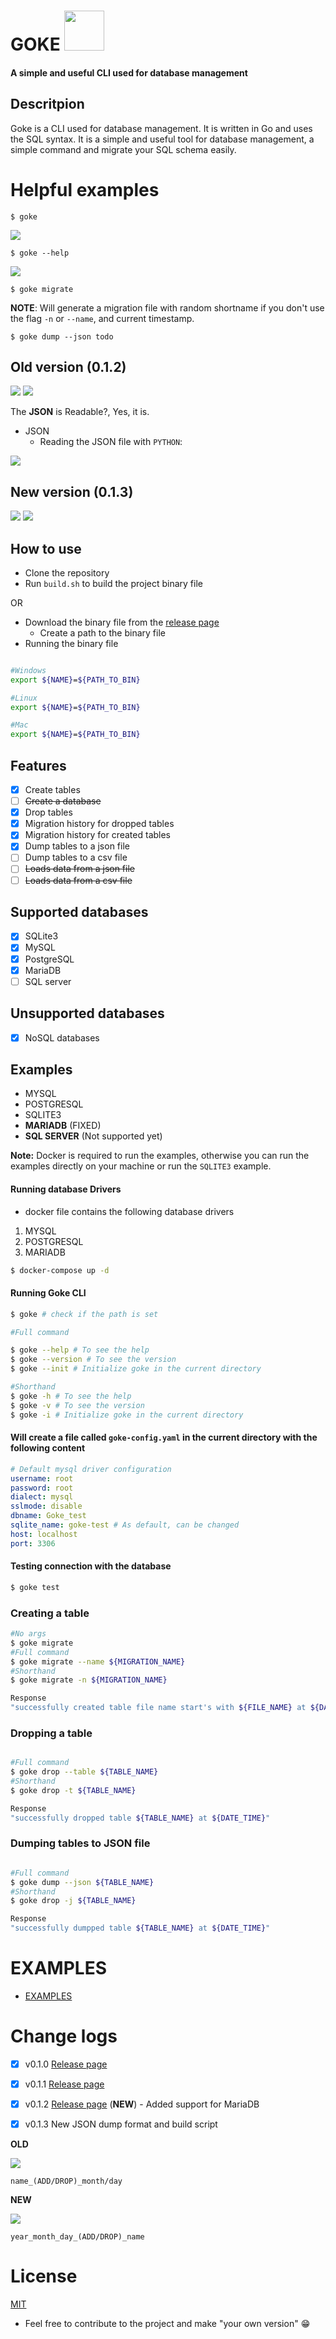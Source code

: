 # GOKE <img width="64px" src="./examples/gopher.png"/>

#### A simple and useful CLI used for database management

## Descritpion

Goke is a CLI used for database management. It is written in Go and uses the SQL syntax. It is a simple and useful tool for database management, a simple command and migrate your SQL schema easily.

# Helpful examples

```shell
$ goke
```

<img  src="./examples/goke.png"/>

```shell
$ goke --help
```

<img  src="./examples/help.png"/>

```shell
$ goke migrate
```

**NOTE**: Will generate a migration file with random shortname if you don't use the flag `-n` or `--name`, and current timestamp.

```shell
$ goke dump --json todo
```

## Old version (0.1.2)

<img  src="./examples/todo_table.png"/>

<img  src="./examples/dumpped_table.png"/>

The **JSON** is Readable?,
Yes, it is.

- JSON
  - Reading the JSON file with `PYTHON`:

<img  src="./examples/read_json.png"/>

## New version (0.1.3)

<img  src="./examples/migrated_address.png"/>

<img  src="./examples/table_address.png"/>

## How to use

- Clone the repository
- Run `build.sh` to build the project binary file

OR

- Download the binary file from the [release page](https://github.com/vsantos1/Goke/releases)
  - Create a path to the binary file
- Running the binary file

```bash

#Windows
export ${NAME}=${PATH_TO_BIN}

#Linux
export ${NAME}=${PATH_TO_BIN}

#Mac
export ${NAME}=${PATH_TO_BIN}

```

## Features

- [x] Create tables
- [ ] ~~Create a database~~
- [x] Drop tables
- [x] Migration history for dropped tables
- [x] Migration history for created tables
- [x] Dump tables to a json file
- [ ] Dump tables to a csv file
- [ ] ~~Loads data from a json file~~
- [ ] ~~Loads data from a csv file~~

## Supported databases

- [x] SQLite3
- [x] MySQL
- [x] PostgreSQL
- [x] MariaDB
- [ ] SQL server

## Unsupported databases

- [x] NoSQL databases

## Examples

- MYSQL
- POSTGRESQL
- SQLITE3
- **MARIADB** (FIXED)
- **SQL SERVER** (Not supported yet)

**Note:** Docker is required to run the examples, otherwise you can run the examples directly on your machine or run the `SQLITE3` example.

#### Running database Drivers

- docker file contains the following database drivers

1. MYSQL
2. POSTGRESQL
3. MARIADB

```bash
$ docker-compose up -d
```

#### Running Goke CLI

```bash
$ goke # check if the path is set
```

```bash
#Full command

$ goke --help # To see the help
$ goke --version # To see the version
$ goke --init # Initialize goke in the current directory

#Shorthand
$ goke -h # To see the help
$ goke -v # To see the version
$ goke -i # Initialize goke in the current directory

```

#### Will create a file called `goke-config.yaml` in the current directory with the following content

```yaml
# Default mysql driver configuration
username: root
password: root
dialect: mysql
sslmode: disable
dbname: Goke_test
sqlite_name: goke-test # As default, can be changed
host: localhost
port: 3306
```

#### Testing connection with the database

```bash
$ goke test
```

### Creating a table

```bash
#No args
$ goke migrate
#Full command
$ goke migrate --name ${MIGRATION_NAME}
#Shorthand
$ goke migrate -n ${MIGRATION_NAME}

Response
"successfully created table file name start's with ${FILE_NAME} at ${DATE_TIME}"
```

### Dropping a table

```bash

#Full command
$ goke drop --table ${TABLE_NAME}
#Shorthand
$ goke drop -t ${TABLE_NAME}

Response
"successfully dropped table ${TABLE_NAME} at ${DATE_TIME}"
```

### Dumping tables to **JSON** file

```bash

#Full command
$ goke dump --json ${TABLE_NAME}
#Shorthand
$ goke drop -j ${TABLE_NAME}

Response
"successfully dumpped table ${TABLE_NAME} at ${DATE_TIME}"
```

# EXAMPLES

- [EXAMPLES](https://github.com/vsantos1/Goke/tree/main/examples)

# Change logs

- [x] v0.1.0
      [Release page](https://github.com/vsantos1/Goke/releases)

- [x] v0.1.1
      [Release page](https://github.com/vsantos1/Goke/releases)

- [x] v0.1.2
      [Release page](https://github.com/vsantos1/Goke/releases) (**NEW**) - Added support for MariaDB

- [x] v0.1.3 New JSON dump format and build script

**OLD**

<img  src="./examples/migrated_todo.png"/>

`name_(ADD/DROP)_month/day`

**NEW**

<img  src="./examples/migrated_new.png"/>

`year_month_day_(ADD/DROP)_name`

# License

[MIT](https://opensource.org/licenses/MIT)

- Feel free to contribute to the project and make "your own version" 😁
